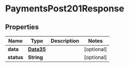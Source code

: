 

# PaymentsPost201Response


## Properties

Name | Type | Description | Notes
------------ | ------------- | ------------- | -------------
**data** | [**Data35**](Data35.md) |  |  [optional]
**status** | **String** |  |  [optional]




